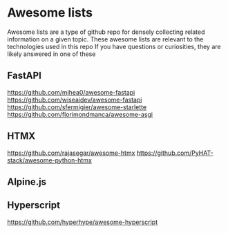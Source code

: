 # Awesome lists

Awesome lists are a type of github repo for 
densely collecting related information on a given topic.
These awesome lists are relevant to the technologies used in this repo
If you have questions or curiosities, they are likely answered in one of these

## FastAPI
https://github.com/mjhea0/awesome-fastapi
https://github.com/wiseaidev/awesome-fastapi
https://github.com/sfermigier/awesome-starlette
https://github.com/florimondmanca/awesome-asgi

## HTMX
https://github.com/rajasegar/awesome-htmx
https://github.com/PyHAT-stack/awesome-python-htmx

## Alpine.js

## Hyperscript
https://github.com/hyperhype/awesome-hyperscript

